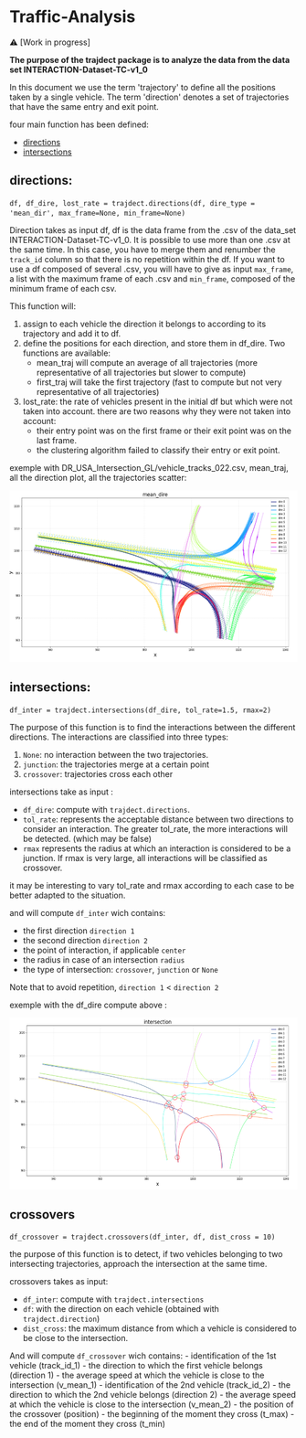 # Traffic-Analysis

:warning: [Work in progress]

**The purpose of the trajdect package is to analyze the data from the data set INTERACTION-Dataset-TC-v1_0**

In this document we use the term 'trajectory' to define all the positions taken by a single vehicle.
The term 'direction' denotes a set of trajectories that have the same entry and exit point.

four main function has been defined: 
- [directions](#directions) 
- [intersections](#intersections)

## directions:

`df, df_dire, lost_rate = trajdect.directions(df, dire_type = 'mean_dir', max_frame=None, min_frame=None)`

Direction takes as input df, df is the data frame from the .csv of the data_set INTERACTION-Dataset-TC-v1_0.
It is possible to use more than one .csv at the same time. In this case, you have to merge them and renumber the `track_id` column so that there is no repetition within the df.
If you want to use a df composed of several .csv, you will have to give as input `max_frame`, a list with the maximum frame of each .csv and `min_frame`, composed of the minimum frame of each csv.


This function will: 
1. assign to each vehicle the direction it belongs to according to its trajectory and add it to df.
2. define the positions for each direction, and store them in df_dire. Two functions are available:
    - mean_traj will compute an average of all trajectories (more representative of all trajectories but slower to compute)
    - first_traj will take the first trajectory (fast to compute but not very representative of all trajectories)
3. lost_rate: the rate of vehicles present in the initial df but which were not taken into account. there are two reasons why they were not taken into account:
    - their entry point was on the first frame or their exit point was on the last frame.
    - the clustering algorithm failed to classify their entry or exit point.

exemple with DR_USA_Intersection_GL/vehicle_tracks_022.csv, mean_traj, all the direction plot, all the trajectories scatter:

<img src="IMAGE/traj_dire.png" width=600 height=300>

## intersections:

`df_inter = trajdect.intersections(df_dire, tol_rate=1.5, rmax=2)`

The purpose of this function is to find the interactions between the different directions.
The interactions are classified into three types:
1. `None`: no interaction between the two trajectories.
2. `junction`: the trajectories merge at a certain point
3. `crossover`: trajectories cross each other 

intersections take as input : 
- `df_dire`: compute with `trajdect.directions`.
- `tol_rate`: represents the acceptable distance between two directions to consider an interaction. The greater tol_rate, the more interactions will be detected. (which may be false)
- `rmax` represents the radius at which an interaction is considered to be a junction. If rmax is very large, all interactions will be classified as crossover.

it may be interesting to vary tol_rate and rmax according to each case to be better adapted to the situation.


and will compute `df_inter` wich contains: 
- the first direction `direction 1`
- the second direction `direction 2` 
- the point of interaction, if applicable `center`
- the radius in case of an intersection `radius`
- the type of intersection: `crossover`, `junction` or `None`


Note that to avoid repetition, `direction 1` < `direction 2`


exemple with the df_dire compute above :

<img src="IMAGE/intersection.png" width=600 height=300>

## crossovers

`df_crossover = trajdect.crossovers(df_inter, df, dist_cross = 10)`

the purpose of this function is to detect, if two vehicles belonging to two intersecting trajectories, approach the intersection at the same time.

crossovers takes as input:
- `df_inter`: compute with `trajdect.intersections`
- `df`: with the direction on each vehicle (obtained with `trajdect.direction`)
- `dist_cross`: the maximum distance from which a vehicle is considered to be close to the intersection.

And will compute `df_crossover` wich contains:
    - identification of the 1st vehicle (track_id_1)
    - the direction to which the first vehicle belongs (direction 1)
    - the average speed at which the vehicle is close to the intersection (v_mean_1)
    - identification of the 2nd vehicle (track_id_2)
    - the direction to which the 2nd vehicle belongs (direction 2)
    - the average speed at which the vehicle is close to the intersection (v_mean_2)
    - the position of the crossover (position)
    - the beginning of the moment they cross (t_max)
    - the end of the moment they cross (t_min)
